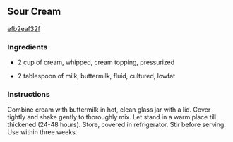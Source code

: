 ## Sour Cream

[efb2eaf32f](http://www.food.com/recipe/sour-cream-376316)

### Ingredients

 - 2 cup of cream, whipped, cream topping, pressurized

 - 2 tablespoon of milk, buttermilk, fluid, cultured, lowfat

### Instructions

Combine cream with buttermilk in hot, clean glass jar with a lid. Cover tightly and shake gently to thoroughly mix. Let stand in a warm place till thickened (24-48 hours). Store, covered in refrigerator. Stir before serving. Use within three weeks.